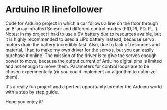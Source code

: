 # Arduino IR linefollower

Code for Arduino project in which a car follows a line on the floor through an 8-array InfraRed Sensor and different control modes (PID, PI, PD, P,...).
Notes: 
In my project I had to use a 9V battery due to resources avaible, but it is highly recommended to used a LiPo battery instead, because servo motors drain the battery incredibly fast.
Also, due to lack of resources and material, I had to make my own driver for the servos, but you can easily purchase it online. The mission of the driver is to give the servos enough power to move, because the output current of Arduino digital pins is limited and not enough to move them.
Parameters for control loops are to be chosen experimentally (or you could implement an algorithm to optimize them).

It's a really fun project and a perfect opportunity to enter the Arduino world with a step by step guide.

Hope you enjoy it!
